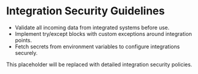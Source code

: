 # Integration Security Guidelines

- Validate all incoming data from integrated systems before use.
- Implement try/except blocks with custom exceptions around integration points.
- Fetch secrets from environment variables to configure integrations securely.

This placeholder will be replaced with detailed integration security policies.
